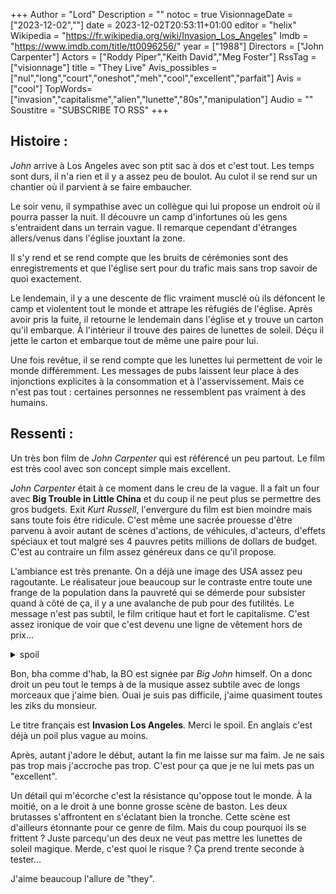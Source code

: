 +++
Author = "Lord"
Description = ""
notoc = true
VisionnageDate = ["2023-12-02",""]
date = 2023-12-02T20:53:11+01:00
editor = "helix"
Wikipedia = "https://fr.wikipedia.org/wiki/Invasion_Los_Angeles"
Imdb = "https://www.imdb.com/title/tt0096256/"
year = ["1988"]
Directors = ["John Carpenter"]
Actors = ["Roddy Piper","Keith David","Meg Foster"]
RssTag = ["visionnage"]
title = "They Live"
Avis_possibles = ["nul","long","court","oneshot","meh","cool","excellent","parfait"]
Avis = ["cool"] 
TopWords=["invasion","capitalisme","alien","lunette","80s","manipulation"]
Audio = ""
Soustitre = "SUBSCRIBE TO RSS"
+++
## Histoire : 
*John* arrive à Los Angeles avec son ptit sac à dos et c'est tout.
Les temps sont durs, il n'a rien et il y a assez peu de boulot.
Au culot il se rend sur un chantier où il parvient à se faire embaucher.

Le soir venu, il sympathise avec un collègue qui lui propose un endroit où il pourra passer la nuit.
Il découvre un camp d'infortunes où les gens s'entraident dans un terrain vague.
Il remarque cependant d'étranges allers/venus dans l'église jouxtant la zone.

Il s'y rend et se rend compte que les bruits de cérémonies sont des enregistrements et que l'église sert pour du trafic mais sans trop savoir de quoi exactement.

Le lendemain, il y a une descente de flic vraiment musclé où ils défoncent le camp et violentent tout le monde et attrape les réfugiés de l'église.
Après avoir pris la fuite, il retourne le lendemain dans l'église et y trouve un carton qu'il embarque.
À l'intérieur il trouve des paires de lunettes de soleil.
Déçu il jette le carton et embarque tout de même une paire pour lui.

Une fois revêtue, il se rend compte que les lunettes lui permettent de voir le monde différemment.
Les messages de pubs laissent leur place à des injonctions explicites à la consommation et à l'asservissement.
Mais ce n'est pas tout : certaines personnes ne ressemblent pas vraiment à des humains.

## Ressenti :
Un très bon film de *John Carpenter* qui est référencé un peu partout.
Le film est très cool avec son concept simple mais excellent.

*John Carpenter* était à ce moment dans le creu de la vague.
Il a fait un four avec **Big Trouble in Little China** et du coup il ne peut plus se permettre des gros budgets.
Exit *Kurt Russell*, l'envergure du film est bien moindre mais sans toute fois être ridicule.
C'est même une sacrée prouesse d'être parvenu à avoir autant de scènes d'actions, de véhicules, d'acteurs, d'effets spéciaux et tout malgré ses 4 pauvres petits millions de dollars de budget.
C'est au contraire un film assez généreux dans ce qu'il propose.

L'ambiance est très prenante.
On a déjà une image des USA assez peu ragoutante.
Le réalisateur joue beaucoup sur le contraste entre toute une frange de la population dans la pauvreté qui se démerde pour subsister quand à côté de ça, il y a une avalanche de pub pour des futilités.
Le message n'est pas subtil, le film critique haut et fort le capitalisme.
C'est assez ironique de voir que c'est devenu une ligne de vêtement hors de prix…

<details><summary>spoil</summary>

Les lunettes permettent de voir la réalité.
Et c'est donc l'occasion pour notre protagoniste de se rendre compte que l'élite du pays a été remplacé par une race d'alien anthropomorphe.
Ces derniers sont en train d'envahir notre planète en nous asservissant via des messages subliminaux et des ondes.

Notre héro, fini par rencontrer une résistance qui est au courant et qui a pour but stoper l'émétteur ce qui permettra à tout le monde de voir la réalité.

-----

Bref, contrairement à ce que les ptits nazillons nous font croire, oui il y a bien un grand remplacement mais ça vient de la haute société conservatrice et capitaliste.
safé réflechir

</details>

Bon, bha comme d'hab, la BO est signée par *Big John* himself.
On a donc droit un peu tout le temps à de la musique assez subtile avec de longs morceaux que j'aime bien.
Ouai je suis pas difficile, j'aime quasiment toutes les ziks du monsieur.

Le titre français est **Invasion Los Angeles**.
Merci le spoil.
En anglais c'est déjà un poil plus vague au moins.

Après, autant j'adore le début, autant la fin me laisse sur ma faim.
Je ne sais pas trop mais j'accroche pas trop.
C'est pour ça que je ne lui mets pas un "excellent".

Un détail qui m'écorche c'est la résistance qu'oppose tout le monde.
À la moitié, on a le droit à une bonne grosse scène de baston.
Les deux brutasses s'affrontent en s'éclatant bien la tronche.
Cette scène est d'ailleurs étonnante pour ce genre de film.
Mais du coup pourquoi ils se frittent ?
Juste parcequ'un des deux ne veut pas mettre les lunettes de soleil magique.
Merde, c'est quoi le risque ?
Ça prend trente seconde à tester…

J'aime beaucoup l'allure de "they".

